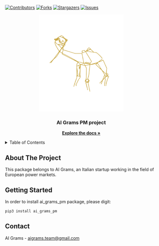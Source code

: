<!-- PROJECT SHIELDS -->
[![Contributors][contributors-shield]][contributors-url]
[![Forks][forks-shield]][forks-url]
[![Stargazers][stars-shield]][stars-url]
[![Issues][issues-shield]][issues-url]

<!-- PROJECT LOGO -->
<p align="center">
  <a>
    <img src="logo/ai_grams_camel.png" alt="Logo" width="280" height="320">
  </a>

  <h3 align="center">AI Grams PM project</h3>

  <p align="center">
    <a href="https://aigrams.github.io/ai_grams_pm/"><strong>Explore the docs »</strong></a>
  </p>
</p>


<!-- TABLE OF CONTENTS -->
<details>
  <summary>Table of Contents</summary>
  <ol>
    <li>
      <a href="#about-the-project">About The Project</a>
    </li>
    <li>
      <a href="#getting-started">Getting Started</a>
    </li>
    <li><a href="#contact">Contact</a></li>
  </ol>
</details>

<!-- ABOUT THE PROJECT -->
## About The Project
This package belongs to AI Grams, an Italian startup working in the field of European power markets. 

<!-- GETTING STARTED -->
## Getting Started
In order to install ai_grams_pm package, please digit:

```sh
pip3 install ai_grams_pm
```

<!-- CONTACT -->
## Contact
AI Grams - aigrams.team@gmail.com

<!-- MARKDOWN LINKS & IMAGES -->
[contributors-shield]: https://img.shields.io/github/contributors/AIGrams/ai_grams_pm.svg?style=for-the-badge
[contributors-url]: https://github.com/AIGrams/ai_grams_pm/graphs/contributors
[forks-shield]: https://img.shields.io/github/forks/AIGrams/ai_grams_pm.svg?style=for-the-badge
[forks-url]: https://github.com/AIGrams/ai_grams_pm/network/members
[stars-shield]: https://img.shields.io/github/stars/AIGrams/ai_grams_pm.svg?style=for-the-badge
[stars-url]: https://github.com/AIGrams/ai_grams_pm/stargazers
[issues-shield]: https://img.shields.io/github/issues/AIGrams/ai_grams_pm.svg?style=for-the-badge
[issues-url]: https://github.com/AIGrams/ai_grams_pm/issues